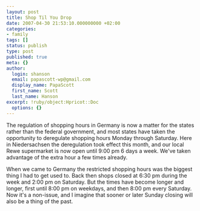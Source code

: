 ```yaml
---
layout: post
title: Shop Til You Drop
date: 2007-04-30 21:53:10.000000000 +02:00
categories:
- family
tags: []
status: publish
type: post
published: true
meta: {}
author:
  login: shanson
  email: papascott-wp@gmail.com
  display_name: PapaScott
  first_name: Scott
  last_name: Hanson
excerpt: !ruby/object:Hpricot::Doc
  options: {}
---
```

<p>The regulation of shopping hours in Germany is now a matter for the states rather than the federal government, and most states have taken the opportunity to deregulate shopping hours Monday through Saturday. Here in Niedersachsen the deregulation took effect this month, and our local Rewe supermarket is now open until 9:00 pm 6 days a week. We've taken advantage of the extra hour a few times already. </p>
<p>When we came to Germany the restricted shopping hours was the biggest thing I had to get used to. Back then shops closed at 6:30 pm during the week and 2:00 pm on Saturday. But the times have become longer and longer, first until 8:00 pm on weekdays, and then 8:00 pm every Saturday. Now it's a non-issue, and I imagine that sooner or later Sunday closing will also be a thing of the past.</p>
